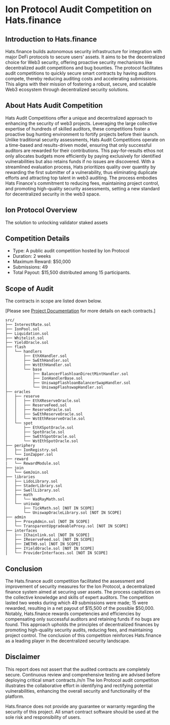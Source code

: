 # **Ion Protocol Audit Competition on Hats.finance** 


## Introduction to Hats.finance


Hats.finance builds autonomous security infrastructure for integration with major DeFi protocols to secure users' assets. 
It aims to be the decentralized choice for Web3 security, offering proactive security mechanisms like decentralized audit competitions and bug bounties. 
The protocol facilitates audit competitions to quickly secure smart contracts by having auditors compete, thereby reducing auditing costs and accelerating submissions. 
This aligns with their mission of fostering a robust, secure, and scalable Web3 ecosystem through decentralized security solutions​.

## About Hats Audit Competition


Hats Audit Competitions offer a unique and decentralized approach to enhancing the security of web3 projects. Leveraging the large collective expertise of hundreds of skilled auditors, these competitions foster a proactive bug hunting environment to fortify projects before their launch. Unlike traditional security assessments, Hats Audit Competitions operate on a time-based and results-driven model, ensuring that only successful auditors are rewarded for their contributions. This pay-for-results ethos not only allocates budgets more efficiently by paying exclusively for identified vulnerabilities but also retains funds if no issues are discovered. With a streamlined evaluation process, Hats prioritizes quality over quantity by rewarding the first submitter of a vulnerability, thus eliminating duplicate efforts and attracting top talent in web3 auditing. The process embodies Hats Finance's commitment to reducing fees, maintaining project control, and promoting high-quality security assessments, setting a new standard for decentralized security in the web3 space​​.

## Ion Protocol Overview

The solution to unlocking validator staked assets

## Competition Details


- Type: A public audit competition hosted by Ion Protocol
- Duration: 2 weeks
- Maximum Reward: $50,000
- Submissions: 49
- Total Payout: $15,500 distributed among 15 participants.

## Scope of Audit

The contracts in scope are listed down below. 

[Please see [Project Documentation](https://ionprotocol.notion.site/Ion-Protocol-Audit-Docs-c871ff178bf54447bd28018cd5a88f75?pvs=4) for more details on each contracts.] 
```
src/
├── InterestRate.sol
├── IonPool.sol
├── Liquidation.sol
├── Whitelist.sol
├── YieldOracle.sol
├── flash
│   └── handlers
│       ├── EthXHandler.sol
│       ├── SwEthHandler.sol
│       ├── WstEthHandler.sol
│       └── base
│           ├── BalancerFlashloanDirectMintHandler.sol
│           ├── IonHandlerBase.sol
│           ├── UniswapFlashloanBalancerSwapHandler.sol
│           └── UniswapFlashswapHandler.sol
├── oracles
│   ├── reserve
│   │   ├── EthXReserveOracle.sol
│   │   ├── ReserveFeed.sol
│   │   ├── ReserveOracle.sol
│   │   ├── SwEthReserveOracle.sol
│   │   └── WstEthReserveOracle.sol
│   └── spot
│       ├── EthXSpotOracle.sol
│       ├── SpotOracle.sol
│       ├── SwEthSpotOracle.sol
│       └── WstEthSpotOracle.sol
├── periphery
│   ├── IonRegistry.sol
│   └── IonZapper.sol
├── reward
|   └── RewardModule.sol
├── join
│   └── GemJoin.sol
├── libraries
│   ├── LidoLibrary.sol
│   ├── StaderLibrary.sol
│   ├── SwellLibrary.sol
│   ├── math
│   │   └── WadRayMath.sol
│   └── uniswap
│       ├── TickMath.sol [NOT IN SCOPE]
│       └── UniswapOracleLibrary.sol [NOT IN SCOPE]
├── admin
│   ├── ProxyAdmin.sol [NOT IN SCOPE]
│   └── TransparentUpgradeableProxy.sol [NOT IN SCOPE]
├── interfaces
│   ├── IChainlink.sol [NOT IN SCOPE]
│   ├── IReserveFeed.sol [NOT IN SCOPE]
│   ├── IWETH9.sol [NOT IN SCOPE]
│   ├── IYieldOracle.sol [NOT IN SCOPE]
│   └── ProviderInterfaces.sol [NOT IN SCOPE]
```



## Conclusion

The Hats.finance audit competition facilitated the assessment and improvement of security measures for the Ion Protocol, a decentralized finance system aimed at securing user assets. The process capitalizes on the collective knowledge and skills of expert auditors. The competition lasted two weeks during which 49 submissions were made; 15 were rewarded, resulting in a net payout of $15,500 of the possible $50,000. Notably, Hats.finance rewards competencies and efficiencies by compensating only successful auditors and retaining funds if no bugs are found. This approach upholds the principles of decentralized finances by promoting high-quality security audits, reducing fees, and maintaining project control. The conclusion of this competition reinforces Hats.finance as a leading player in the decentralized security landscape.

## Disclaimer


This report does not assert that the audited contracts are completely secure. Continuous review and comprehensive testing are advised before deploying critical smart contracts./n/n
The Ion Protocol audit competition illustrates the collaborative effort in identifying and rectifying potential vulnerabilities, enhancing the overall security and functionality of the platform.


Hats.finance does not provide any guarantee or warranty regarding the security of this project. All smart contract software should be used at the sole risk and responsibility of users.

